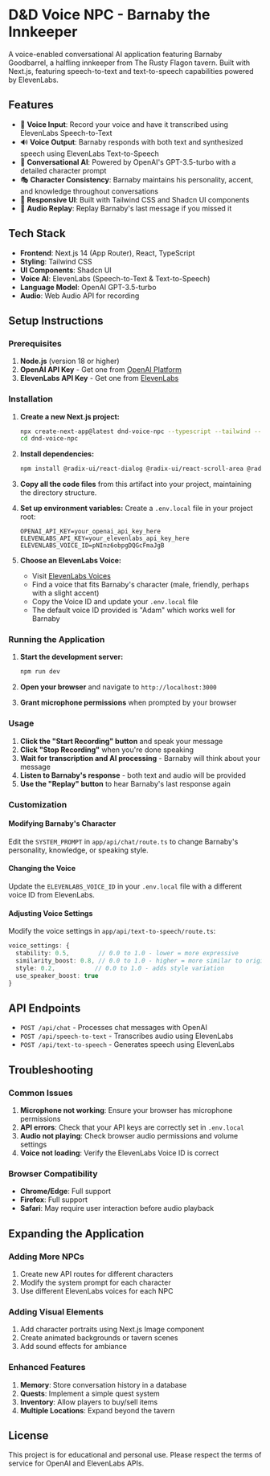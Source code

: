 # D&D Voice NPC - Barnaby the Innkeeper

A voice-enabled conversational AI application featuring Barnaby Goodbarrel, a halfling innkeeper from The Rusty Flagon tavern. Built with Next.js, featuring speech-to-text and text-to-speech capabilities powered by ElevenLabs.

## Features

- 🎤 **Voice Input**: Record your voice and have it transcribed using ElevenLabs Speech-to-Text
- 🔊 **Voice Output**: Barnaby responds with both text and synthesized speech using ElevenLabs Text-to-Speech
- 💬 **Conversational AI**: Powered by OpenAI's GPT-3.5-turbo with a detailed character prompt
- 🎭 **Character Consistency**: Barnaby maintains his personality, accent, and knowledge throughout conversations
- 📱 **Responsive UI**: Built with Tailwind CSS and Shadcn UI components
- 🔄 **Audio Replay**: Replay Barnaby's last message if you missed it

## Tech Stack

- **Frontend**: Next.js 14 (App Router), React, TypeScript
- **Styling**: Tailwind CSS
- **UI Components**: Shadcn UI
- **Voice AI**: ElevenLabs (Speech-to-Text & Text-to-Speech)
- **Language Model**: OpenAI GPT-3.5-turbo
- **Audio**: Web Audio API for recording

## Setup Instructions

### Prerequisites

1. **Node.js** (version 18 or higher)
2. **OpenAI API Key** - Get one from [OpenAI Platform](https://platform.openai.com/)
3. **ElevenLabs API Key** - Get one from [ElevenLabs](https://elevenlabs.io/)

### Installation

1. **Create a new Next.js project:**
   ```bash
   npx create-next-app@latest dnd-voice-npc --typescript --tailwind --eslint --app
   cd dnd-voice-npc
   ```

2. **Install dependencies:**
   ```bash
   npm install @radix-ui/react-dialog @radix-ui/react-scroll-area @radix-ui/react-slot class-variance-authority clsx lucide-react tailwind-merge tailwindcss-animate
   ```

3. **Copy all the code files** from this artifact into your project, maintaining the directory structure.

4. **Set up environment variables:**
   Create a `.env.local` file in your project root:
   ```env
   OPENAI_API_KEY=your_openai_api_key_here
   ELEVENLABS_API_KEY=your_elevenlabs_api_key_here
   ELEVENLABS_VOICE_ID=pNInz6obpgDQGcFmaJgB
   ```

5. **Choose an ElevenLabs Voice:**
   - Visit [ElevenLabs Voices](https://elevenlabs.io/voice-library)
   - Find a voice that fits Barnaby's character (male, friendly, perhaps with a slight accent)
   - Copy the Voice ID and update your `.env.local` file
   - The default voice ID provided is "Adam" which works well for Barnaby

### Running the Application

1. **Start the development server:**
   ```bash
   npm run dev
   ```

2. **Open your browser** and navigate to `http://localhost:3000`

3. **Grant microphone permissions** when prompted by your browser

### Usage

1. **Click the "Start Recording" button** and speak your message
2. **Click "Stop Recording"** when you're done speaking
3. **Wait for transcription and AI processing** - Barnaby will think about your message
4. **Listen to Barnaby's response** - both text and audio will be provided
5. **Use the "Replay" button** to hear Barnaby's last response again

### Customization

#### Modifying Barnaby's Character
Edit the `SYSTEM_PROMPT` in `app/api/chat/route.ts` to change Barnaby's personality, knowledge, or speaking style.

#### Changing the Voice
Update the `ELEVENLABS_VOICE_ID` in your `.env.local` file with a different voice ID from ElevenLabs.

#### Adjusting Voice Settings
Modify the voice settings in `app/api/text-to-speech/route.ts`:
```typescript
voice_settings: {
  stability: 0.5,        // 0.0 to 1.0 - lower = more expressive
  similarity_boost: 0.8, // 0.0 to 1.0 - higher = more similar to original
  style: 0.2,           // 0.0 to 1.0 - adds style variation
  use_speaker_boost: true
}
```

## API Endpoints

- `POST /api/chat` - Processes chat messages with OpenAI
- `POST /api/speech-to-text` - Transcribes audio using ElevenLabs
- `POST /api/text-to-speech` - Generates speech using ElevenLabs

## Troubleshooting

### Common Issues

1. **Microphone not working**: Ensure your browser has microphone permissions
2. **API errors**: Check that your API keys are correctly set in `.env.local`
3. **Audio not playing**: Check browser audio permissions and volume settings
4. **Voice not loading**: Verify the ElevenLabs Voice ID is correct

### Browser Compatibility

- **Chrome/Edge**: Full support
- **Firefox**: Full support
- **Safari**: May require user interaction before audio playback

## Expanding the Application

### Adding More NPCs
1. Create new API routes for different characters
2. Modify the system prompt for each character
3. Use different ElevenLabs voices for each NPC

### Adding Visual Elements
1. Add character portraits using Next.js Image component
2. Create animated backgrounds or tavern scenes
3. Add sound effects for ambiance

### Enhanced Features
1. **Memory**: Store conversation history in a database
2. **Quests**: Implement a simple quest system
3. **Inventory**: Allow players to buy/sell items
4. **Multiple Locations**: Expand beyond the tavern

## License

This project is for educational and personal use. Please respect the terms of service for OpenAI and ElevenLabs APIs.
